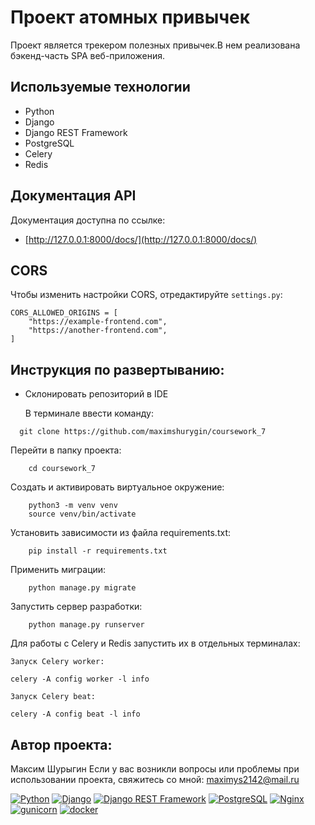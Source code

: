 # Проект атомных привычек

Проект является трекером полезных привычек.В нем реализована бэкенд-часть SPA веб-приложения.

## Используемые технологии

- Python
- Django
- Django REST Framework
- PostgreSQL
- Celery
- Redis

## Документация API

Документация доступна по ссылке:

- [http://127.0.0.1:8000/docs/](http://127.0.0.1:8000/docs/)

## CORS

Чтобы изменить настройки CORS, отредактируйте `settings.py`:

```
CORS_ALLOWED_ORIGINS = [
    "https://example-frontend.com",
    "https://another-frontend.com",
]
```

## Инструкция по развертыванию:

* Склонировать репозиторий в IDE

  В терминале ввести команду:

```
  git clone https://github.com/maximshurygin/coursework_7
```

Перейти в папку проекта:

```
    cd coursework_7
```

Создать и активировать виртуальное окружение:

```
    python3 -m venv venv
    source venv/bin/activate
```

Установить зависимости из файла requirements.txt:

```
    pip install -r requirements.txt
```

Применить миграции:

```
    python manage.py migrate
```

Запустить сервер разработки:

```
    python manage.py runserver
```

Для работы с Celery и Redis запустить их в отдельных терминалах:

    Запуск Celery worker:

```
celery -A config worker -l info
```

    Запуск Celery beat:

```
celery -A config beat -l info
```

## Автор проекта:

Максим Шурыгин
Если у вас возникли вопросы или проблемы при использовании проекта, свяжитесь со мной:
maximys2142@mail.ru

[![Python](https://img.shields.io/badge/-Python-464646?style=flat-square&logo=Python)](https://www.python.org/)
[![Django](https://img.shields.io/badge/-Django-464646?style=flat-square&logo=Django)](https://www.djangoproject.com/)
[![Django REST Framework](https://img.shields.io/badge/-Django%20REST%20Framework-464646?style=flat-square&logo=Django%20REST%20Framework)](https://www.django-rest-framework.org/)
[![PostgreSQL](https://img.shields.io/badge/-PostgreSQL-464646?style=flat-square&logo=PostgreSQL)](https://www.postgresql.org/)
[![Nginx](https://img.shields.io/badge/-NGINX-464646?style=flat-square&logo=NGINX)](https://nginx.org/ru/)
[![gunicorn](https://img.shields.io/badge/-gunicorn-464646?style=flat-square&logo=gunicorn)](https://gunicorn.org/)
[![docker](https://img.shields.io/badge/-Docker-464646?style=flat-square&logo=docker)](https://www.docker.com/)